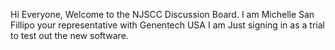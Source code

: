 Hi Everyone, Welcome to the NJSCC Discussion Board.
I am Michelle San Fillipo your representative with
Genentech USA   I am  Just signing in as a trial to test out the new software.
